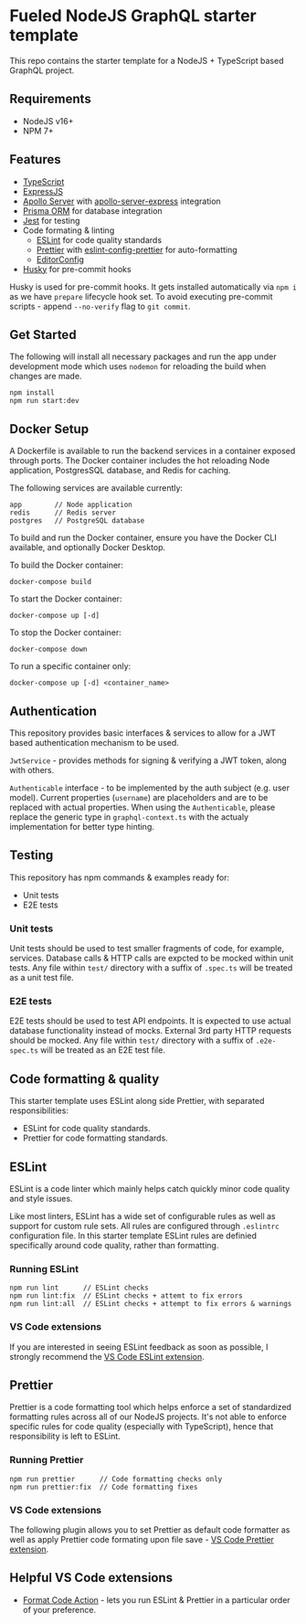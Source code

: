 # Fueled NodeJS GraphQL starter template

This repo contains the starter template for a NodeJS + TypeScript based GraphQL project.

## Requirements

- NodeJS v16+
- NPM 7+

## Features

- [TypeScript](https://www.typescriptlang.org/)
- [ExpressJS](https://github.com/expressjs/express)
- [Apollo Server](https://github.com/apollographql/apollo-server) with [apollo-server-express](https://github.com/apollographql/apollo-server/tree/main/packages/apollo-server-express) integration
- [Prisma ORM](https://github.com/prisma/prisma) for database integration
- [Jest](https://github.com/facebook/jest) for testing
- Code formating & linting
  - [ESLint](https://github.com/eslint/eslint) for code quality standards
  - [Prettier](https://github.com/prettier/prettier) with [eslint-config-prettier](https://github.com/prettier/eslint-config-prettier) for auto-formatting
  - [EditorConfig](https://editorconfig.org/)
- [Husky](https://github.com/typicode/husky) for pre-commit hooks

Husky is used for pre-commit hooks. It gets installed automatically via `npm i` as we have `prepare` lifecycle hook set.
To avoid executing pre-commit scripts - append `--no-verify` flag to `git commit`.

## Get Started

The following will install all necessary packages and run the app under development mode which uses `nodemon` for reloading the build when changes are made.

```
npm install
npm run start:dev
```

## Docker Setup

A Dockerfile is available to run the backend services in a container exposed through ports. The Docker container
includes the hot reloading Node application, PostgresSQL database, and Redis for caching.

The following services are available currently:

```
app        // Node application
redis      // Redis server
postgres   // PostgreSQL database
```

To build and run the Docker container, ensure you have the Docker CLI available, and optionally Docker Desktop.

To build the Docker container:

```
docker-compose build
```

To start the Docker container:

```
docker-compose up [-d]
```

To stop the Docker container:

```
docker-compose down
```

To run a specific container only:

```
docker-compose up [-d] <container_name>
```

## Authentication

This repository provides basic interfaces & services to allow for a JWT based authentication mechanism to be used.

`JwtService` - provides methods for signing & verifying a JWT token, along with others.

`Authenticable` interface - to be implemented by the auth subject (e.g. user model). Current properties (`username`) are placeholders and are to be replaced with actual properties. When using the `Authenticable`, please replace the generic type in `graphql-context.ts` with the actualy implementation for better type hinting.

## Testing

This repository has npm commands & examples ready for:
- Unit tests
- E2E tests

### Unit tests

Unit tests should be used to test smaller fragments of code, for example, services. Database calls & HTTP calls are expcted to be mocked within unit tests. Any file within `test/` directory with a suffix of `.spec.ts` will be treated as a unit test file.

### E2E tests

E2E tests should be used to test API endpoints. It is expected to use actual database functionality instead of mocks. External 3rd party HTTP requests should be mocked. Any file within `test/` directory with a suffix of `.e2e-spec.ts` will be treated as an E2E test file.

## Code formatting & quality

This starter template uses ESLint along side Prettier, with separated responsibilities:
- ESLint for code quality standards.
- Prettier for code formatting standards.

## ESLint

ESLint is a code linter which mainly helps catch quickly minor code quality and style issues.

Like most linters, ESLint has a wide set of configurable rules as well as support for custom rule sets. All rules are configured through `.eslintrc` configuration file.
In this starter template ESLint rules are definied specifically around code quality, rather than formatting.

### Running ESLint

```
npm run lint      // ESLint checks
npm run lint:fix  // ESLint checks + attemt to fix errors
npm run lint:all  // ESLint checks + attempt to fix errors & warnings
```

### VS Code extensions

If you are interested in seeing ESLint feedback as soon as possible, I strongly recommend the [VS Code ESLint extension](https://marketplace.visualstudio.com/items?itemName=dbaeumer.vscode-eslint).


## Prettier

Prettier is a code formatting tool which helps enforce a set of standardized formatting rules across all of our NodeJS projects.
It's not able to enforce specific rules for code quality (especially with TypeScript), hence that responsibility is left to ESLint.

### Running Prettier

```
npm run prettier      // Code formatting checks only
npm run prettier:fix  // Code formatting fixes
```

### VS Code extensions

The following plugin allows you to set Prettier as default code formatter as well as apply Prettier code formating upon file save - [VS Code Prettier extension](https://marketplace.visualstudio.com/items?itemName=esbenp.prettier-vscode).

## Helpful VS Code extensions

- [Format Code Action](https://marketplace.visualstudio.com/items?itemName=rohit-gohri.format-code-action&ssr=false#overview) - lets you run ESLint & Prettier in a particular order of your preference.

